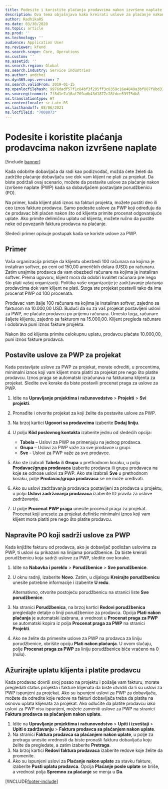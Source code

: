 ```yaml
---
title: Podesite i koristite plaćanja prodavcima nakon izvršene naplate
description: Ova tema objašnjava kako kreirati uslove za plaćanje nakon izvršene naplate (PWP) tako da možete puštati delimične uplate dobavljača na osnovu plaćanja klijenata.
author: RadhikaRS
ms.date: 03/30/2020
ms.topic: article
ms.prod: ''
ms.technology: ''
audience: Application User
ms.reviewer: kfend
ms.search.scope: Core, Operations
ms.custom: ''
ms.assetid: ''
ms.search.region: Global
ms.search.industry: Service industries
ms.author: andchoi
ms.dyn365.ops.version: 7
ms.search.validFrom: 2019-01-15
ms.openlocfilehash: 9976dadf57f1c84bf3f295ff3c8359c16e4849a3bf887f8bd33e46a04e2a5952
ms.sourcegitcommit: 7f8d1e7a16af769adb43d1877c28fdce53975db8
ms.translationtype: HT
ms.contentlocale: sr-Latn-RS
ms.lasthandoff: 08/06/2021
ms.locfileid: "7008873"
---
```

# <a name="set-up-and-use-pay-when-paid-vendor-payments"></a>Podesite i koristite plaćanja prodavcima nakon izvršene naplate

[!include [banner](../includes/banner.md)]

Kada odobrite dobavljača da radi kao podizvođač, možda ćete želeti da zadržite plaćanje dobavljaču sve dok vam klijent ne plati za projekat. Da biste podržali ovaj scenario, možete da postavite uslove za plaćanje nakon izvršene naplate (PWP) kada sa dobavljačem postavljate porudžbenicu (PO).

Na primer, kada klijent plati iznos na fakturi projekta, možete pustiti deo ili ceo iznos fakture prodavca. Samo podesite uslove za PWP koji određuju da će prodavac biti plaćen nakon što od klijenta primite procenat odgovarajuće uplate. Ako primite delimičnu uplatu od klijenta, možete ručno da pustite neke od povezanih faktura prodavca na plaćanje.

Sledeći primer opisuje postupak kada se koriste uslove za PWP.

## <a name="example"></a>Primer

Vaša organizacija pristaje da klijentu obezbedi 100 računara na kojima je instaliran softver, po ceni od 150,00 američkih dolara (USD) po računaru. Zatim unajmite prodavca da vam obezbedi računare na kojima je instaliran softver. Prema ugovoru, klijent mora da odobri kvalitet računara pre nego što plati vašoj organizaciji. Politika vaše organizacije je zadržavanje plaćanja prodavcima dok vam klijent ne plati. Stoga ste projekat postavili tako da ima procenat PWP od 100 procenata.

Prodavac vam šalje 100 računara na kojima je instaliran softver, zajedno sa fakturom na 10.000,00 USD. Budući da su za vaš projekat postavljeni uslovi za PWP, ne plaćate prodavcu po prijemu računara. Umesto toga, računare šaljete klijentu, zajedno sa fakturom na 15.000,00. Klijent pregleda računare i odobrava puni iznos fakture projekta.

Nakon što od klijenta primite celokupnu uplatu, prodavcu plaćate 10.000,00, puni iznos fakture prodavca.

## <a name="set-up-pwp-terms-for-a-project"></a>Postavite uslove za PWP za projekat

Kada postavljate uslove za PWP za projekat, morate odrediti, u procentima, minimalni iznos koji vam klijent mora platiti za projekat pre nego što platite prodavcu. Iznos praga se automatski izračunava na fakturama klijenta za projekat. Sledite ove korake da biste postavili procenat praga za uslove za PWP.

1. Idite na **Upravljanje projektima i računovodstvo** \> **Projekti** \> **Svi projekti**.
2. Pronađite i otvorite projekat za koji želite da postavite uslove za PWP.
3. Na brzoj kartici **Ugovori sa prodavcima** izaberite **Dodaj liniju**.
3. U polju **Kôd poslovnog kontakta** izaberite jednu od sledećih opcija:

    - **Tabela** – Uslovi za PWP se primenjuju na jednog prodavca.
    - **Grupa** – Uslovi za PWP važe za sve prodavce u grupi.
    - **Sve** - Uslovi za PWP važe za sve prodavce.

4. Ako ste izabrali **Tabela** ili **Grupa** u prethodnom koraku, u polju **Prodavac/grupa prodavaca** izaberite prodavca ili grupu prodavaca na koje se odnose uslovi za PWP. Ako ste izabrali **Sve** u prethodnom koraku, polje **Prodavac/grupa prodavaca** se ne može uređivati.
5. Ako su uslovi zadržavanja prodavaca postavljeni za prodavca u projektu, u polju **Uslovi zadržavanja prodavaca** izaberite ID pravila za uslove zadržavanja.
6. U polje **Procenat PWP praga** unesite procenat praga za projekat. Procenat koji unesete za projekat definiše minimalni iznos koji vam klijent mora platiti pre nego što platite prodavcu.

## <a name="create-a-po-that-has-pwp-terms"></a>Napravite PO koji sadrži uslove za PWP

Kada knjižite fakturu od prodavca, ako je dobavljač podložan uslovima za PWP, ti uslovi su prikazani na linijama porudžbenice. Da biste kreirali porudžbenicu koja sadrži uslove za PWP, sledite ove korake.

1. Idite na **Nabavka i poreklo** \> **Porudžbenice** \> **Sve porudžbenice**.
2. U oknu radnji, izaberite **Novo**. Zatim, u dijalogu **Kreirajte porudžbenicu** unesite potrebne informacije i izaberite **U redu**.

    Alternativno, otvorite postojeću porudžbenicu na stranici liste **Sve porudžbenice**.

4. Na stranici **Porudžbenica**, na brzoj kartici **Redovi porudžbenica** pregledajte detalje o liniji porudžbenice za prodavca. Opcija **Plati nakon plaćanja** je automatski izabrana, a vrednost u **Procenat praga za PWP** se automatski kopira iz polja **Procenat praga za PWP** na stranici **Projekti**.
6. Ako ne želite da primenite uslove za PWP na prodavca za liniju porudžbenice, obrišite opciju **Plati nakon plaćanja**. U ovom slučaju, polje **Procenat praga za PWP** za liniju porudžbenice biće vraćeno na 0 (nulu).

## <a name="update-a-customer-payment-and-pay-the-vendor"></a>Ažurirajte uplatu klijenta i platite prodavcu

Kada prodavac dovrši svoj posao na projektu i pošalje vam fakturu, morate pregledati status projekta i fakture klijenata da biste utvrdili da li su uslovi za PWP ispunjeni za projekat. Ako su ispunjeni uslovi za PWP za dobavljača, možete da odredite koje redove na fakturi dobavljača treba da platite na osnovu uplata klijenata za projekat. Ako odlučite da platite prodavcu iako uslovi za PWP nisu ispunjeni, možete zameniti uslove za PWP na stranici **Faktura prodavca sa plaćanjem nakon uplate**.

1. Idite na **Upravljanje projektima i računovodstvo** \> **Upiti i izveštaji** \> **Upiti o zadržavanju** \> **Faktura prodavca sa plaćanjem nakon uplate**.
2. Na stranici **Faktura prodavca sa plaćanjem nakon uplate**, u polje za pretragu unesite vrednosti da biste pronašli fakturu dobavljača koju želite da pregledate, a zatim izaberite **Pretraga**.
3. Na brzoj kartici **Redovi faktura prodavaca** izaberite redove koje želite da promenite.
4. Ako su ispunjeni uslovi za **Plaćanje nakon uplate** za stavku fakture, izaberite **Pusti uplatu prodavca**. Opcija **Plaćanje posle uplate** se briše, a vrednost polja **Spremno za plaćanje** se menja u **Da**.


[!INCLUDE[footer-include](../includes/footer-banner.md)]